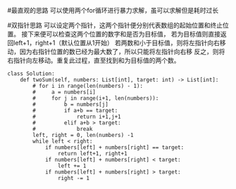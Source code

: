 #最直观的思路
可以使用两个for循环进行暴力求解，虽可以求解但是耗时过长

#双指针思路
可以设定两个指针，这两个指针便分别代表数组的起始位置和终止位置。
接下来便可以检查这两个位置的数字和是否为目标值，
若为目标值则直接返回left+1，right+1（默认位置从1开始）
若两数和小于目标值，则将左指针向右移动，因为右指针位置的数已经为最大数了，所以只能将左指针向右移
反之，则将右指针向左移动。重复此过程，直至找到和为目标值的两个数。



```shell
class Solution:
    def twoSum(self, numbers: List[int], target: int) -> List[int]:
        # for i in range(len(numbers) - 1):
        #     a = numbers[i]
        #     for j in range(i+1, len(numbers)):
        #         b = numbers[j]
        #         if a+b == target:
        #             return i+1,j+1
        #         elif a+b > target:
        #             break
        left, right = 0, len(numbers) -1
        while left < right:
            if numbers[left] + numbers[right] == target:
                return left+1, right+1
            if numbers[left] + numbers[right] < target:
                left += 1
            if numbers[left] + numbers[right] > target:
                right -= 1

```


